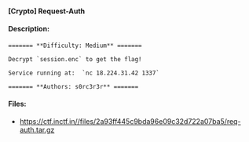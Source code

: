 #### [Crypto] Request-Auth  

#### Description:   

```
======= **Difficulty: Medium** =======

Decrypt `session.enc` to get the flag!

Service running at:  `nc 18.224.31.42 1337`

======= **Authors: s0rc3r3r** =======
```

#### Files:   

* https://ctf.inctf.in//files/2a93ff445c9bda96e09c32d722a07ba5/req-auth.tar.gz  
